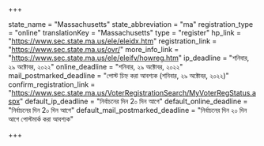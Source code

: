 +++

state_name = "Massachusetts"
state_abbreviation = "ma"
registration_type = "online"
translationKey = "Massachusetts"
type = "register"
hp_link = "https://www.sec.state.ma.us/ele/eleidx.htm"
registration_link = "https://www.sec.state.ma.us/ovr/"
more_info_link = "https://www.sec.state.ma.us/ele/eleifv/howreg.htm"
ip_deadline = "শনিবার, ২৯ অক্টোবর, ২০২২"
online_deadline = "শনিবার, ২৯ অক্টোবর, ২০২২"
mail_postmarked_deadline = "পোস্ট চিহ্ন করা আবশ্যক (শনিবার, ২৯ অক্টোবর, ২০২২)"
confirm_registration_link = "https://www.sec.state.ma.us/VoterRegistrationSearch/MyVoterRegStatus.aspx"
default_ip_deadline = "নির্বাচনের দিন 2০ দিন আগে"
default_online_deadline = "নির্বাচনের দিন 2০ দিন আগে"
default_mail_postmarked_deadline = "নির্বাচনের দিন ২০ দিন আগে পোস্টমার্ক করা আবশ্যক"

+++
